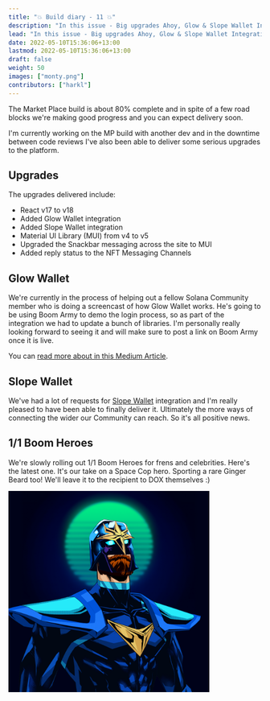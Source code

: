 ```yaml
---
title: "💥 Build diary - 11 💥"
description: "In this issue - Big upgrades Ahoy, Glow & Slope Wallet Integration, 1/1 Boom Heroes."
lead: "In this issue - Big upgrades Ahoy, Glow & Slope Wallet Integration, 1/1 Boom Heroes."
date: 2022-05-10T15:36:06+13:00
lastmod: 2022-05-10T15:36:06+13:00
draft: false
weight: 50
images: ["monty.png"]
contributors: ["harkl"]
---
```


The Market Place build is about 80% complete and in spite of a few road blocks we're making good progress and you can expect
delivery soon.

I'm currently working on the MP build with another dev and in the downtime between code reviews I've also been able to deliver
some serious upgrades to the platform.

## Upgrades

The upgrades delivered include:

- React v17 to v18
- Added Glow Wallet integration
- Added Slope Wallet integration
- Material UI Library (MUI) from v4 to v5
- Upgraded the Snackbar messaging across the site to MUI
- Added reply status to the NFT Messaging Channels

## Glow Wallet

We're currently in the process of helping out a fellow Solana Community member who is doing a screencast of how Glow Wallet works.
He's going to be using Boom Army to demo the login process, so as part of the integration we had to update a bunch of libraries.
I'm personally really looking forward to seeing it and will make sure to post a link on Boom Army once it is live.

You can [read more about in this Medium Article](https://medium.com/stakingbits/glow-wallet-for-solana-the-most-user-friendl-ea0d255a9ab2).

## Slope Wallet

We've had a lot of requests for [Slope Wallet](https://slope.finance) integration and I'm really pleased to have been able to finally deliver it.
Ultimately the more ways of connecting the wider our Community can reach. So it's all positive news.

## 1/1 Boom Heroes

We're slowly rolling out 1/1 Boom Heroes for frens and celebrities. Here's the latest one. It's our take on a Space Cop hero.
Sporting a rare Ginger Beard too! We'll leave it to the recipient to DOX themselves :)

<img src="monty.png" alt="Monty" width="400"/>
